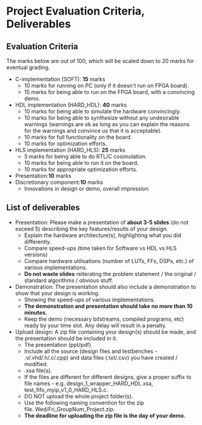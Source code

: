 # Project Evaluation Criteria, Deliverables

## Evaluation Criteria

The marks below are out of 100, which will be scaled down to 20 marks for eventual grading.

- C-implementation (SOFT): **15** marks
  * 10 marks for running on PC (only if it doesn't run on FPGA board).
  * 15 marks for being able to run on the FPGA board, with a convincing demo.
- HDL implementation (HARD_HDL): **40** marks
  * 10 marks for being able to simulate the hardware convincingly.
  * 10 marks for being able to synthesize without any undesirable warnings (warnings are ok as long as you can explain the reasons for the warnings and convince us that it is acceptable).
  * 10 marks for full functionality on the board.
  * 10 marks for optimization efforts.
- HLS implementation (HARD_HLS): **25** marks
  * 5 marks for being able to do RTL/C cosimulation.
  * 10 marks for being able to run it on the board.
  * 10 marks for appropriate optimization efforts.
- Presentation:**10** marks
- Discretionary component:**10** marks
  * Innovations in design or demo, overall impression.

## List of deliverables

- Presentation: Please make a presentation of **about 3-5 slides** (do not exceed 5) describing the key features/results of your design.
  * Explain the hardware architecture(s), highlighting what you did differently.
  * Compare speed-ups (time taken for Software vs HDL vs HLS versions)
  * Compare hardware utilisations (number of LUTs, FFs, DSPs, etc.) of various implementations.
  * **Do not waste slides** reiterating the problem statement / the original / standard algorithms / obvious stuff.
- Demonstration: The presentation should also include a demonstration to show that your design is working.
  * Showing the speed-ups of various implementations.
  * **The demonstration and presentation should take no more than 10 minutes.**
  * Keep the demo (necessary bitstreams, compiled programs, etc) ready by your time slot. Any delay will result in a penalty.
- Upload design: A zip file containing your design(s) should be made, and the presentation should be included in it.
  * The presentation (ppt/pdf)
  * Include all the source (design files and testbenches - .v/.vhd/.h/.c/.cpp) and data files (.txt/.csv) you have created / modified.
  * .xsa file(s).
  * If the files are different for different designs, give a proper suffix to file names - e.g. design_1_wrapper_HARD_HDL.xsa, test_fifo_myip_v1_0_HARD_HLS.c.
  * DO NOT upload the whole project folder(s).
  * Use the following naming convention for the zip file. Wed/Fri_GroupNum_Project.zip.
  * **The deadline for uploading the zip file is the day of your demo.**
